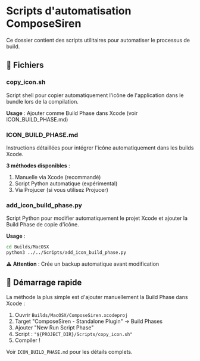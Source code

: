 # Scripts d'automatisation ComposeSiren

Ce dossier contient des scripts utilitaires pour automatiser le processus de build.

## 📄 Fichiers

### copy_icon.sh
Script shell pour copier automatiquement l'icône de l'application dans le bundle lors de la compilation.

**Usage** : Ajouter comme Build Phase dans Xcode (voir ICON_BUILD_PHASE.md)

### ICON_BUILD_PHASE.md
Instructions détaillées pour intégrer l'icône automatiquement dans les builds Xcode.

**3 méthodes disponibles** :
1. Manuelle via Xcode (recommandé)
2. Script Python automatique (expérimental)
3. Via Projucer (si vous utilisez Projucer)

### add_icon_build_phase.py
Script Python pour modifier automatiquement le projet Xcode et ajouter la Build Phase de copie d'icône.

**Usage** :
```bash
cd Builds/MacOSX
python3 ../../Scripts/add_icon_build_phase.py
```

⚠️ **Attention** : Crée un backup automatique avant modification

## 🚀 Démarrage rapide

La méthode la plus simple est d'ajouter manuellement la Build Phase dans Xcode :

1. Ouvrir `Builds/MacOSX/ComposeSiren.xcodeproj`
2. Target "ComposeSiren - Standalone Plugin" → Build Phases
3. Ajouter "New Run Script Phase"
4. Script : `"${PROJECT_DIR}/Scripts/copy_icon.sh"`
5. Compiler !

Voir `ICON_BUILD_PHASE.md` pour les détails complets.

